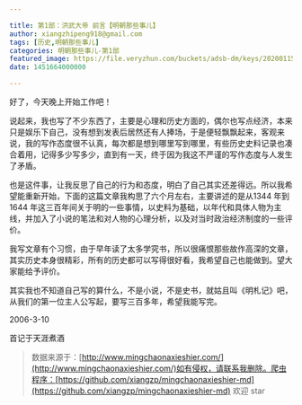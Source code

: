 ```yaml
---

title: 第1部：洪武大帝 前言【明朝那些事儿】
author: xiangzhipeng918@gmail.com
tags: [历史,明朝那些事儿]
categories: 明朝那些事儿-第1部
featured_image: https://file.veryzhun.com/buckets/adsb-dm/keys/20200115-052154-xuggt9dny09gmm26.jpg
date: 1451664000000

---
```


    
好了，今天晚上开始工作吧！
            
说起来，我也写了不少东西了，主要是心理和历史方面的，偶尔也写点经济，本来只是娱乐下自己，没有想到发表后居然还有人捧场，于是便轻飘飘起来，客观来说，我的写作态度很不认真，每次都是想到哪里写到哪里，有些历史史料记录也凑合着用，记得多少写多少，直到有一天，终于因为我这不严谨的写作态度与人发生了矛盾。
            
也是这件事，让我反思了自己的行为和态度，明白了自己其实还差得远。所以我希望能重新开始，下面的这篇文章我构思了六个月左右，主要讲述的是从1344 年到1644 年这三百年间关于明的一些事情，以史料为基础，以年代和具体人物为主线，并加入了小说的笔法和对人物的心理分析，以及对当时政治经济制度的一些评价。
            
我写文章有个习惯，由于早年读了太多学究书，所以很痛恨那些故作高深的文章，其实历史本身很精彩，所有的历史都可以写得很好看，我希望自己也能做到。望大家能给予评价。
            
其实我也不知道自己写的算什么，不是小说，不是史书，就姑且叫《明札记》吧，从我们的第一位主人公写起，要写三百多年，希望我能写完。
            
2006-3-10
            
首记于天涯煮酒
            
> 数据来源于：[http://www.mingchaonaxieshier.com/](http://www.mingchaonaxieshier.com/)如有侵权，请联系我删除。爬虫程序：[https://github.com/xiangzp/mingchaonaxieshier-md](https://github.com/xiangzp/mingchaonaxieshier-md) 欢迎 star